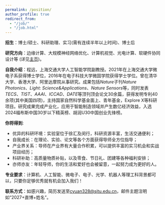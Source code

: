 ```yaml
---
permalink: /position/
author_profile: true
redirect_from: 
  - "/job/"
  - "/job.html"
---
```


__招生__：博士/硕士、科研助理、实习(需有连续半年以上时间)、博士后

__研究方向__：边缘计算、大规模神经网络优化、计算机视觉、光电计算、软硬件协同设计等 (详见[主页](/))。

__自我介绍__：程远，上海交通大学人工智能学院副教授。2021年在上海交通大学微电子系获得博士学位，2016年在电子科技大学微固学院获得学士学位。曾在清华大学、香港大学、阿里达摩院从事研究。成果包括*Nature*子刊*Nature Photonics*、*Light: Science&Applications*、*Nature Sensors*等，同时发表*TECS*、*TIST*、*AAAI*、*ICCAD*、*DATE*等顶刊顶会论文30余篇，获得发明专利40余项(其中美国四项)，主持国家自然科学基金面上、青年基金，Explore X等科研项目。研究成果完成产业化，应用于智能制造领域并产生数亿经济效益，入选2024福布斯中国30岁以下精英榜、胡润U30中国创业先锋榜。

__你将得到__:

- 优异的科研环境：实验室位于徐汇及闵行，科研资源丰富，生活交通便利；
- 自我成长：在理论、实验、论文等各个方面获得导师全方位指导；
- 产业界关系：导师在产业界有大量合作积累，可以提供丰富的实习机会和实战项目经历；
- 科研补助：高质量物质补贴，以及零食、节日礼、团建等各种福利安排；
- 亦师亦友：年轻导师，你的生活和爱好也会被留意，一起努力成为更好的人。

__专业要求__：计算机、人工智能、微电子、电子、光学、机器人等理工科背景都可以，只要你足够优秀就有机会加入我们！

__联系方式__：如感兴趣，简历发送至[cyuan328@sjtu.edu.cn](mailto:cyuan328@sjtu.edu.cn)，邮件主题注明如“2027+直博+姓名”。




